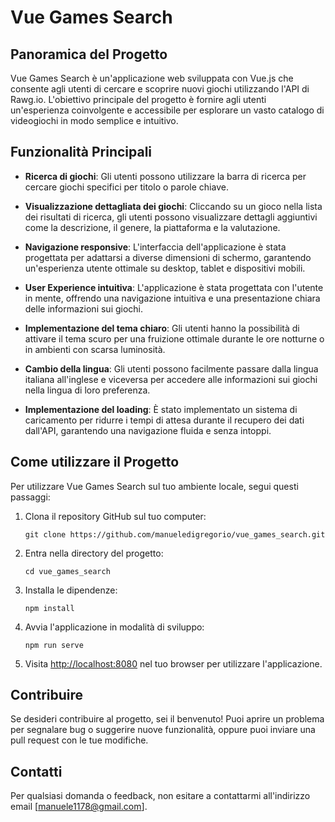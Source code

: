 # Vue Games Search

## Panoramica del Progetto

Vue Games Search è un'applicazione web sviluppata con Vue.js che consente agli utenti di cercare e scoprire nuovi giochi utilizzando l'API di Rawg.io. L'obiettivo principale del progetto è fornire agli utenti un'esperienza coinvolgente e accessibile per esplorare un vasto catalogo di videogiochi in modo semplice e intuitivo.

## Funzionalità Principali

- **Ricerca di giochi**: Gli utenti possono utilizzare la barra di ricerca per cercare giochi specifici per titolo o parole chiave.
   
- **Visualizzazione dettagliata dei giochi**: Cliccando su un gioco nella lista dei risultati di ricerca, gli utenti possono visualizzare dettagli aggiuntivi come la descrizione, il genere, la piattaforma e la valutazione.

- **Navigazione responsive**: L'interfaccia dell'applicazione è stata progettata per adattarsi a diverse dimensioni di schermo, garantendo un'esperienza utente ottimale su desktop, tablet e dispositivi mobili.

- **User Experience intuitiva**: L'applicazione è stata progettata con l'utente in mente, offrendo una navigazione intuitiva e una presentazione chiara delle informazioni sui giochi.

- **Implementazione del tema chiaro**: Gli utenti hanno la possibilità di attivare il tema scuro per una fruizione ottimale durante le ore notturne o in ambienti con scarsa luminosità.

- **Cambio della lingua**: Gli utenti possono facilmente passare dalla lingua italiana all'inglese e viceversa per accedere alle informazioni sui giochi nella lingua di loro preferenza.

- **Implementazione del loading**: È stato implementato un sistema di caricamento per ridurre i tempi di attesa durante il recupero dei dati dall'API, garantendo una navigazione fluida e senza intoppi.

## Come utilizzare il Progetto

Per utilizzare Vue Games Search sul tuo ambiente locale, segui questi passaggi:

1. Clona il repository GitHub sul tuo computer:

    ```
    git clone https://github.com/manueledigregorio/vue_games_search.git
    ```

2. Entra nella directory del progetto:

    ```
    cd vue_games_search
    ```

3. Installa le dipendenze:

    ```
    npm install
    ```

4. Avvia l'applicazione in modalità di sviluppo:

    ```
    npm run serve
    ```

5. Visita [http://localhost:8080](http://localhost:8080) nel tuo browser per utilizzare l'applicazione.

## Contribuire

Se desideri contribuire al progetto, sei il benvenuto! Puoi aprire un problema per segnalare bug o suggerire nuove funzionalità, oppure puoi inviare una pull request con le tue modifiche.

## Contatti

Per qualsiasi domanda o feedback, non esitare a contattarmi all'indirizzo email [manuele1178@gmail.com].
